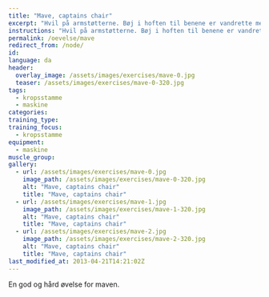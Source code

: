 ```yaml
---
title: "Mave, captains chair"
excerpt: "Hvil på armstøtterne. Bøj i hoften til benene er vandrette med jorden. Kontrolleret tilbage til udgangspunktet."
instructions: "Hvil på armstøtterne. Bøj i hoften til benene er vandrette med jorden. Kontrolleret tilbage til udgangspunktet."
permalink: /oevelse/mave
redirect_from: /node/
id: 
language: da
header:
  overlay_image: /assets/images/exercises/mave-0.jpg
  teaser: /assets/images/exercises/mave-0-320.jpg
tags:
  - kropsstamme
  - maskine
categories:
training_type: 
training_focus: 
  - kropsstamme
equipment:
  - maskine
muscle_group:
gallery:
  - url: /assets/images/exercises/mave-0.jpg
    image_path: /assets/images/exercises/mave-0-320.jpg
    alt: "Mave, captains chair"
    title: "Mave, captains chair"
  - url: /assets/images/exercises/mave-1.jpg
    image_path: /assets/images/exercises/mave-1-320.jpg
    alt: "Mave, captains chair"
    title: "Mave, captains chair"
  - url: /assets/images/exercises/mave-2.jpg
    image_path: /assets/images/exercises/mave-2-320.jpg
    alt: "Mave, captains chair"
    title: "Mave, captains chair"
last_modified_at: 2013-04-21T14:21:02Z
---
```


En god og hård øvelse for maven.
